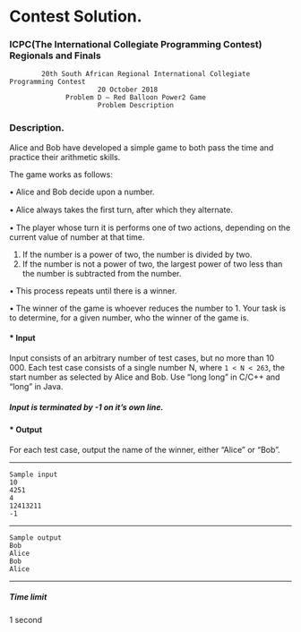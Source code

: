 # Contest Solution.

### ICPC(The International Collegiate Programming Contest) Regionals and Finals

            20th South African Regional International Collegiate Programming Contest
                          20 October 2018
                  Problem D — Red Balloon Power2 Game
                          Problem Description
### Description.
Alice and Bob have developed a simple game to both pass the time and practice their arithmetic skills.

The game works as follows:

• Alice and Bob decide upon a number.

• Alice always takes the ﬁrst turn, after which they alternate.

• The player whose turn it is performs one of two actions, depending on the current value of number at that time.

1. If the number is a power of two, the number is divided by two.
2. If the number is not a power of two, the largest power of two less than the number is subtracted from the number.
            
• This process repeats until there is a winner.

• The winner of the game is whoever reduces the number to 1. Your task is to determine, for a given number, who the winner of the game is.

#### * Input
Input consists of an arbitrary number of test cases, but no more than 10 000. Each test case consists of a single number N, where ```1 < N < 263```, the start number as selected by Alice and Bob. Use “long long” in C/C++ and “long” in Java.

##### Input is terminated by -1 on it’s own line.

#### * Output
For each test case, output the name of the winner, either “Alice” or “Bob”.

--------------------
```
Sample input
10 
4251 
4 
12413211 
-1
````
---------------------
```
Sample output
Bob
Alice
Bob 
Alice
```
---------------------

##### Time limit
1 second
